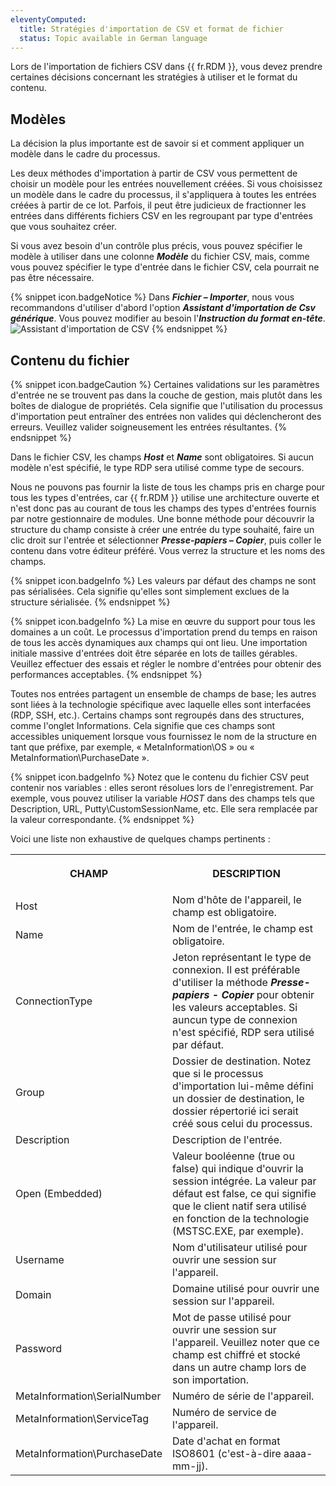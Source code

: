```yaml
---
eleventyComputed:
  title: Stratégies d'importation de CSV et format de fichier
  status: Topic available in German language
---
```

Lors de l'importation de fichiers CSV dans {{ fr.RDM }}, vous devez prendre certaines décisions concernant les stratégies à utiliser et le format du contenu.

## Modèles

La décision la plus importante est de savoir si et comment appliquer un modèle dans le cadre du processus.

Les deux méthodes d'importation à partir de CSV vous permettent de choisir un modèle pour les entrées nouvellement créées. Si vous choisissez un modèle dans le cadre du processus, il s'appliquera à toutes les entrées créées à partir de ce lot. Parfois, il peut être judicieux de fractionner les entrées dans différents fichiers CSV en les regroupant par type d'entrées que vous souhaitez créer.

Si vous avez besoin d'un contrôle plus précis, vous pouvez spécifier le modèle à utiliser dans une colonne ***Modèle*** du fichier CSV, mais, comme vous pouvez spécifier le type d'entrée dans le fichier CSV, cela pourrait ne pas être nécessaire.

{% snippet icon.badgeNotice %}
Dans ***Fichier – Importer***, nous vous recommandons d'utiliser d'abord l'option ***Assistant d'importation de Csv générique***. Vous pouvez modifier au besoin l'***Instruction du format en-tête***.
![Assistant d'importation de CSV](https://cdnweb.devolutions.net/docs/fr/rdm/windows/RdmWin4042.png)
{% endsnippet %}


## Contenu du fichier

{% snippet icon.badgeCaution %}
Certaines validations sur les paramètres d'entrée ne se trouvent pas dans la couche de gestion, mais plutôt dans les boîtes de dialogue de propriétés. Cela signifie que l'utilisation du processus d'importation peut entraîner des entrées non valides qui déclencheront des erreurs. Veuillez valider soigneusement les entrées résultantes.
{% endsnippet %}

Dans le fichier CSV, les champs ***Host*** et ***Name*** sont obligatoires. Si aucun modèle n'est spécifié, le type RDP sera utilisé comme type de secours.

Nous ne pouvons pas fournir la liste de tous les champs pris en charge pour tous les types d'entrées, car {{ fr.RDM }} utilise une architecture ouverte et n'est donc pas au courant de tous les champs des types d'entrées fournis par notre gestionnaire de modules. Une bonne méthode pour découvrir la structure du champ consiste à créer une entrée du type souhaité, faire un clic droit sur l'entrée et sélectionner ***Presse-papiers – Copier***, puis coller le contenu dans votre éditeur préféré. Vous verrez la structure et les noms des champs.

{% snippet icon.badgeInfo %}
Les valeurs par défaut des champs ne sont pas sérialisées. Cela signifie qu'elles sont simplement exclues de la structure sérialisée.
{% endsnippet %}

{% snippet icon.badgeInfo %}
La mise en œuvre du support pour tous les domaines a un coût. Le processus d'importation prend du temps en raison de tous les accès dynamiques aux champs qui ont lieu. Une importation initiale massive d'entrées doit être séparée en lots de tailles gérables. Veuillez effectuer des essais et régler le nombre d'entrées pour obtenir des performances acceptables.
{% endsnippet %}


Toutes nos entrées partagent un ensemble de champs de base; les autres sont liées à la technologie spécifique avec laquelle elles sont interfacées (RDP, SSH, etc.). Certains champs sont regroupés dans des structures, comme l'onglet Informations. Cela signifie que ces champs sont accessibles uniquement lorsque vous fournissez le nom de la structure en tant que préfixe, par exemple, « MetaInformation\OS » ou « MetaInformation\PurchaseDate ».

{% snippet icon.badgeInfo %}
Notez que le contenu du fichier CSV peut contenir nos variables : elles seront résolues lors de l'enregistrement. Par exemple, vous pouvez utiliser la variable $HOST$ dans des champs tels que Description, URL, Putty\CustomSessionName, etc. Elle sera remplacée par la valeur correspondante.
{% endsnippet %}

Voici une liste non exhaustive de quelques champs pertinents :

<table>
	<tr>
		<th>

CHAMP
		</th>
		<th>
DESCRIPTION
		</th>
	</tr>
	<tr>
		<td>
Host
		</td>
		<td>
Nom d'hôte de l'appareil, le champ est obligatoire.
		</td>
	</tr>
	<tr>
		<td>
Name
		</td>
		<td>
Nom de l'entrée, le champ est obligatoire.
		</td>
	</tr>
	<tr>
		<td>
ConnectionType
		</td>
		<td>
Jeton représentant le type de connexion. Il est préférable d'utiliser la méthode ***Presse-papiers - Copier*** pour obtenir les valeurs acceptables. Si auncun type de connexion n'est spécifié, RDP sera utilisé par défaut.
		</td>
	</tr>
	<tr>
		<td>
Group
		</td>
		<td>
Dossier de destination. Notez que si le processus d'importation lui-même défini un dossier de destination, le dossier répertorié ici serait créé sous celui du processus.
		</td>
	</tr>
	<tr>
		<td>
Description
		</td>
		<td>
Description de l'entrée.
		</td>
	</tr>
	<tr>
		<td>
Open (Embedded)
		</td>
		<td>
Valeur booléenne (true ou false) qui indique d'ouvrir la session intégrée. La valeur par défaut est false, ce qui signifie que le client natif sera utilisé en fonction de la technologie (MSTSC.EXE, par exemple).
		</td>
	</tr>
	<tr>
		<td>
Username
		</td>
		<td>
Nom d'utilisateur utilisé pour ouvrir une session sur l'appareil.
		</td>
	</tr>
	<tr>
		<td>
Domain
		</td>
		<td>
Domaine utilisé pour ouvrir une session sur l'appareil.
		</td>
	</tr>
	<tr>
		<td>
Password
		</td>
		<td>
Mot de passe utilisé pour ouvrir une session sur l'appareil. Veuillez noter que ce champ est chiffré et stocké dans un autre champ lors de son importation.
		</td>
	</tr>
	<tr>
		<td>
MetaInformation\SerialNumber
		</td>
		<td>
Numéro de série de l'appareil.
		</td>
	</tr>
	<tr>
		<td>
MetaInformation\ServiceTag
		</td>
		<td>
Numéro de service de l'appareil.
		</td>
	</tr>
	<tr>
		<td>
MetaInformation\PurchaseDate
		</td>
		<td>
Date d'achat en format ISO8601 (c'est-à-dire aaaa-mm-jj).
		</td>
	</tr>
</table>
